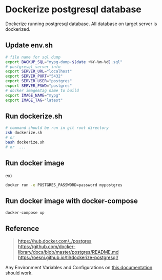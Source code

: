 # Dockerize postgresql database
Dockerize running postgresql database. All database on target server is dockerized.

## Update env.sh
```sh
# file name for sql dump
export BACKUP_SQL="mypg-dump-$(date +%Y-%m-%d).sql"
# postgresql server info
export SERVER_URL="localhost"
export SERVER_PORT="5432"
export SERVER_USER="postgres"
export SERVER_PSWD="postgres"
# docker image&tag name to build
export IMAGE_NAME="mypg"
export IMAGE_TAG="latest"
```

## Run dockerize.sh
```sh
# command should be run in git root directory
zsh dockerize.sh
# or
bash dockerize.sh
# or  ...
```

## Run docker image
ex)
```sh
docker run -e POSTGRES_PASSWORD=password mypostgres
```

## Run docker image with docker-compose
```sh
docker-compose up
```

## Reference
>https://hub.docker.com/_/postgres <br>
>https://github.com/docker-library/docs/blob/master/postgres/README.md <br>
>https://oesni.github.io/til/dockerize-postgresql/ <br>

Any Environment Variables and Configurations on [this documentation](https://github.com/docker-library/docs/blob/master/postgres/README.md) should work.